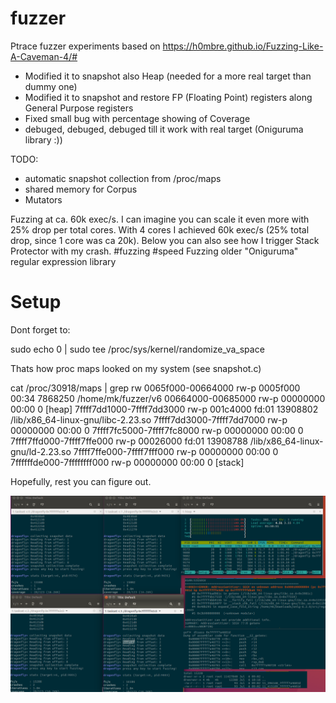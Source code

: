 # fuzzer
Ptrace fuzzer experiments based on https://h0mbre.github.io/Fuzzing-Like-A-Caveman-4/#

- Modified it to snapshot also Heap (needed for a more real target than dummy one)
- Modified it to snapshot and restore FP (Floating Point) registers along General Purpose registers
- Fixed small bug with percentage showing of Coverage
- debuged, debuged, debuged till it work with real target (Oniguruma library :))


TODO:
- automatic snapshot collection from /proc/maps
- shared memory for Corpus
- Mutators

Fuzzing at ca. 60k exec/s. I can imagine you can scale it even more with 25% drop per total cores. With 4 cores I achieved 60k exec/s (25% total drop, since 1 core was ca 20k). Below you can also see how I trigger Stack Protector with my crash. #fuzzing #speed Fuzzing older "Oniguruma" regular expression library

# Setup

Dont forget to:

sudo echo 0 | sudo tee /proc/sys/kernel/randomize_va_space

Thats how proc maps looked on my system (see snapshot.c)

cat /proc/30918/maps | grep rw
0065f000-00664000 rw-p 0005f000 00:34 7868250                            /home/mk/fuzzer/v6
00664000-00685000 rw-p 00000000 00:00 0                                  [heap]
7ffff7dd1000-7ffff7dd3000 rw-p 001c4000 fd:01 13908802                   /lib/x86_64-linux-gnu/libc-2.23.so
7ffff7dd3000-7ffff7dd7000 rw-p 00000000 00:00 0 
7ffff7fc5000-7ffff7fc8000 rw-p 00000000 00:00 0 
7ffff7ffd000-7ffff7ffe000 rw-p 00026000 fd:01 13908788                   /lib/x86_64-linux-gnu/ld-2.23.so
7ffff7ffe000-7ffff7fff000 rw-p 00000000 00:00 0 
7ffffffde000-7ffffffff000 rw-p 00000000 00:00 0                          [stack]

Hopefully, rest you can figure out.



![Fuzzer](dragonfly-60k_sec.png)
